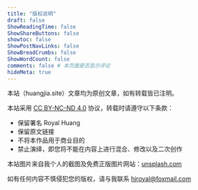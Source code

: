 ```yaml
---
title: "版权说明"
draft: false
ShowReadingTime: false
ShowShareButtons: false
showtoc: false
ShowPostNavLinks: false
ShowBreadCrumbs: false
ShowWordCount: false
comments: false # 本页面是否显示评论
hideMeta: true
---
```


本站（huangjia.site）文章均为原创文章，如有转载皆已注明。

本站采用 [CC BY-NC-ND 4.0](https://creativecommons.org/licenses/by-nc-nd/4.0/) 协议，转载时请遵守以下条款：

- 保留署名 Royal Huang
- 保留原文链接
- 不将本作品用于商业目的
- 禁止演绎，即您将不能在内容上进行混合、修改以及二次创作

本站图片来自我个人的截图及免费正版图片网站：[unsplash.com](https://unsplash.com) 

如有任何内容不慎侵犯您的版权，请与我联系 [hjroyal@foxmail.com](mailto:hjroyal@foxmail.com)

